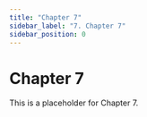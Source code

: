 ```yaml
---
title: "Chapter 7"
sidebar_label: "7. Chapter 7"
sidebar_position: 0
---
```


# Chapter 7

This is a placeholder for Chapter 7.
